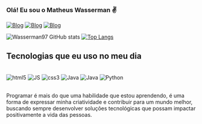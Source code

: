 ### Olá! Eu sou o Matheus Wasserman ✌️

[![Blog](https://img.shields.io/badge/LinkedIn-0077B5?style=for-the-badge&logo=linkedin&logoColor=white)](https://www.linkedin.com/in/matheus-wasserman-08a1991a3/)
[![Blog](https://img.shields.io/badge/Instagram-E4405F?style=for-the-badge&logo=instagram&logoColor=white)](https://www.instagram.com/wasserman97/?hl=pt)
[![Blog](https://img.shields.io/badge/Codepen-000000?style=for-the-badge&logo=codepen&logoColor=white)](https://codepen.io/Wasserman97/)

![Wasserman97 GitHub stats](https://github-readme-stats.vercel.app/api?username=Wasserman97&show_icons=true&theme=dracula)
[![Top Langs](https://github-readme-stats.vercel.app/api/top-langs/?username=Wasserman97)](https://github.com/Wasserman97/github-readme-stats)

## Tecnologias que eu uso no meu dia

<div style="display: inline_block"><br>
<img align="center" alt="html5" src="https://img.shields.io/badge/HTML5-E34F26?style=for-the-badge&logo=html5&logoColor=white">
<img align="center" alt="JS" src="https://img.shields.io/badge/JavaScript-323330?style=for-the-badge&logo=javascript&logoColor=F7DF1E">
<img align="center" alt="css3" src="https://img.shields.io/badge/CSS3-1572B6?style=for-the-badge&logo=css3&logoColor=white">
<img align="center" alt="Java" src="https://img.shields.io/badge/Sass-CC6699?style=for-the-badge&logo=sass&logoColor=white">
<img align="center" alt="Java" src="https://img.shields.io/badge/Java-ED8B00?style=for-the-badge&logo=openjdk&logoColor=white">
<img align="center" alt="Python" src="https://img.shields.io/badge/Python-14354C?style=for-the-badge&logo=python&logoColor=white">

</div>
<br>

Programar é mais do que uma habilidade que estou aprendendo, é uma forma de expressar minha criatividade e contribuir para um mundo melhor, buscando sempre desenvolver soluções tecnológicas que possam impactar positivamente a vida das pessoas.
